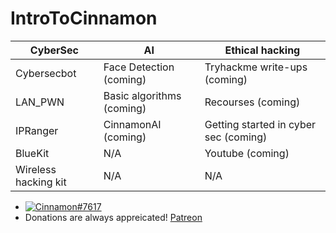 # IntroToCinnamon

CyberSec |      AI | Ethical hacking
------------ | ------------- | -------------
Cybersecbot | Face Detection (coming) | Tryhackme write-ups (coming)
LAN_PWN | Basic algorithms (coming) | Recourses (coming)
IPRanger | CinnamonAI (coming) | Getting started in cyber sec (coming)
BlueKit | N/A | Youtube (coming)
Wireless hacking kit | N/A | N/A


*  [![Cinnamon#7617](https://img.shields.io/badge/Discord-Cinnamon%237617-blue?style=plastic&logo=discord.svg)](https://discord.com/users/292382410530750466/)   
* Donations are always appreicated! [Patreon](https://www.patreon.com/cinnamon1212)
